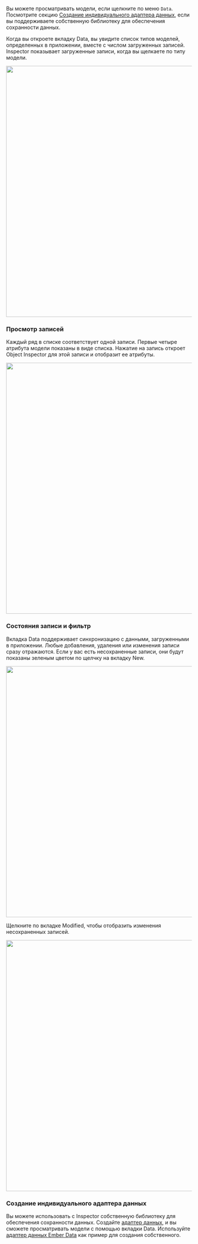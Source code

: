 Вы можете просматривать модели, если щелкните по меню `Data`. Посмотрите секцию [Создание индивидуального адаптера данных](http://emjs.com/v2/ember-inspector/data/#toc_building-a-data-custom-adapter), если вы поддерживаете собственную библиотеку для обеспечения сохранности данных.

Когда вы откроете вкладку Data, вы увидите список типов моделей, определенных в приложении, вместе с числом загруженных записей. Inspector показывает загруженные записи, когда вы щелкаете по типу модели.

<img src="/static/images/guides/ember-inspector/data-screenshot.png" width="680"/>

### Просмотр записей

Каждый ряд в списке соответствует одной записи. Первые четыре атрибута модели показаны в виде списка. Нажатие на запись откроет Object Inspector для этой записи и отобразит ее атрибуты.

<img src="/static/images/guides/ember-inspector/data-object-inspector.png" width="680"/>

### Состояния записи и фильтр

Вкладка Data поддерживает синхронизацию с данными, загруженными в приложении. Любые добавления, удаления или изменения записи сразу отражаются. Если у вас есть несохраненные записи, они будут показаны зеленым цветом по щелчку на вкладку New.

<img src="/static/images/guides/ember-inspector/data-new-records.png" width="680"/>

Щелкните по вкладке Modified, чтобы отобразить изменения несохраненных записей.

<img src="/static/images/guides/ember-inspector/data-modified-records.png" width="680"/>

### Создание индивидуального адаптера данных

Вы можете использовать с Inspector собственную библиотеку для обеспечения сохранности данных. Создайте [адаптер данных](https://github.com/emberjs/ember.js/blob/3ac2fdb0b7373cbe9f3100bdb9035dd87a849f64/packages/ember-extension-support/lib/data_adapter.js), и вы сможете просматривать модели с помощью вкладки Data. Используйте [адаптер данных Ember Data](https://github.com/emberjs/data/blob/d7988679590bff63f4d92c4b5ecab173bd624ebb/packages/ember-data/lib/system/debug/debug_adapter.js) как пример для создания собственного.